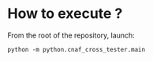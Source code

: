 # How to execute ?

From the root of the repository, launch:

```
python -m python.cnaf_cross_tester.main
```
